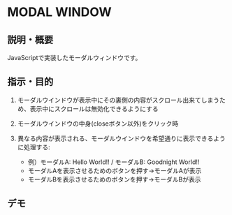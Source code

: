 # MODAL WINDOW

## 説明・概要
JavaScriptで実装したモーダルウィンドウです。

## 指示・目的

1. モーダルウインドウが表示中にその裏側の内容がスクロール出来てしまうため、表示中にスクロールは無効化できるようにする

2. モーダルウインドウの中身(closeボタン以外)をクリック時

3. 異なる内容が表示される、モーダルウインドウを希望通りに表示できるように処理する:  
    * 例）モーダルA: Hello World!! / モーダルB: Goodnight World!!  
    * モーダルAを表示させるためのボタンを押す→モーダルAが表示  
    * モーダルBを表示させるためのボタンを押す→モーダルBが表示  

## デモ

